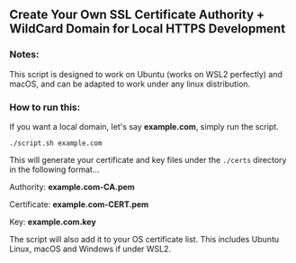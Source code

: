 ## Create Your Own SSL Certificate Authority + WildCard Domain for Local HTTPS Development

### Notes:

This script is designed to work on Ubuntu (works on WSL2 perfectly) and macOS, and can be adapted to work under any linux distribution.

### How to run this:

If you want a local domain, let's say **example.com**, simply run the script.

`./script.sh example.com` 

This will generate your certificate and key files under the `./certs` directory in the following format...

Authority: **example.com-CA.pem**

Certificate: **example.com-CERT.pem**

Key: **example.com.key**

The script will also add it to your OS certificate list. This includes Ubuntu Linux, macOS and Windows if under WSL2.
